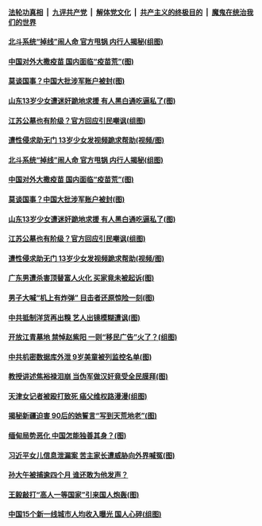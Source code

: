 

####  [法轮功真相](../../../../basic/blob/master/README.md?t=04091301) &nbsp;|&nbsp; [九评共产党](../../../../9ping.md/blob/master/README.md?t=04091301) &nbsp;|&nbsp; [解体党文化](../../../../jtdwh.md/blob/master/README.md?t=04091301)  &nbsp;|&nbsp; [共产主义的终极目的](../../../../gczydzjmd.md/blob/master/README.md?t=04091301) &nbsp;|&nbsp; [魔鬼在统治我们的世界](../../../../mgztzwmdsj.md/blob/master/README.md?t=04091301) 

#### [北斗系统“掉线”闹人命 官方甩锅 内行人揭秘(组图)](../pages/p1/968166.md?t=04091301) 

#### [中国对外大撒疫苗 国内面临“疫苗荒”(图)](../pages/p1/968174.md?t=04091301) 

#### [莫谈国事？中国大批涉军账户被封(图)](../pages/p1/968164.md?t=04091301) 

#### [山东13岁少女遭迷奸跪地求援 有人黑白通吃逼私了(图)](../pages/p1/968147.md?t=04091301) 

#### [江苏公墓也有阶级？官方回应引民嘲讽(组图)](../pages/p1/968132.md?t=04091301) 

#### [遭性侵求助无门 13岁少女发视频跪求帮助(视频/图)](../pages/p1/968092.md?t=04091301) 

#### [北斗系统“掉线”闹人命 官方甩锅 内行人揭秘(组图)](../pages/p1/968166.md?t=04091301) 

#### [中国对外大撒疫苗 国内面临“疫苗荒”(图)](../pages/p1/968174.md?t=04091301) 

#### [莫谈国事？中国大批涉军账户被封(图)](../pages/p1/968164.md?t=04091301) 

#### [山东13岁少女遭迷奸跪地求援 有人黑白通吃逼私了(图)](../pages/p1/968147.md?t=04091301) 

#### [江苏公墓也有阶级？官方回应引民嘲讽(组图)](../pages/p1/968132.md?t=04091301) 

#### [遭性侵求助无门 13岁少女发视频跪求帮助(视频/图)](../pages/p1/968092.md?t=04091301) 

#### [广东男遭杀害顶替富人火化 买家竟未被起诉(图)](../pages/p1/968142.md?t=04091301) 

#### [男子大喊“机上有炸弹” 目击者还原惊险一刻(图)](../pages/p1/968125.md?t=04091301) 

#### [中共抵制洋货再出糗 艺人出镜模糊遭讽(图)](../pages/p1/968075.md?t=04091301) 

#### [开放江青墓地 禁悼赵紫阳 一则“移民广告”火了？(组图)](../pages/p1/968052.md?t=04091301) 

#### [中共机密数据库外泄 9岁美童被列监控名单(图)](../pages/p1/968055.md?t=04091301) 

#### [教授讲述焦裕禄泪崩 当伪军做汉奸竟受全民膜拜(图)](../pages/p1/968068.md?t=04091301) 

#### [天津女记者被殴打致死 癌父维权路漫漫(组图)](../pages/p1/968046.md?t=04091301) 

#### [揭秘新疆迫害 90后的她誓言“写到天荒地老”(图)](../pages/p1/968021.md?t=04091301) 


#### [缅甸局势恶化 中国怎能独善其身？(图)](../pages/p1/967972.md?t=04091301) 

#### [习近平女儿信息泄漏案 苦主家长遭威胁向外界喊冤(图)](../pages/p1/967984.md?t=04091301) 

#### [孙大午被捕逾四个月 谁还敢为他发声？](../pages/p1/967969.md?t=04091301) 

#### [王毅敲打“高人一等国家”引来国人炮轰(图)](../pages/p1/967940.md?t=04091301) 

#### [中国15个新一线城市人均收入曝光 国人心碎(组图)](../pages/p1/967932.md?t=04091301) 

